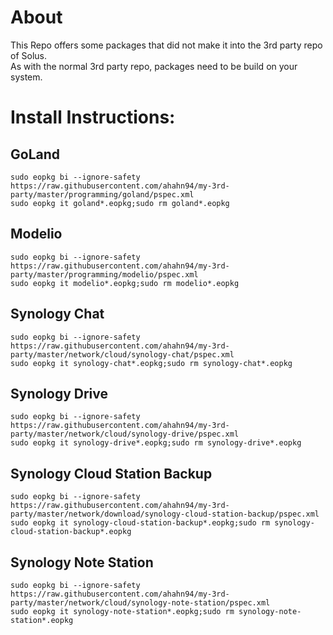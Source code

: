# About
This Repo offers some packages that did not make it into the 3rd party repo of Solus.  
As with the normal 3rd party repo, packages need to be build on your system.

# Install Instructions:  
## GoLand  
```
sudo eopkg bi --ignore-safety https://raw.githubusercontent.com/ahahn94/my-3rd-party/master/programming/goland/pspec.xml
sudo eopkg it goland*.eopkg;sudo rm goland*.eopkg
```

## Modelio  
```
sudo eopkg bi --ignore-safety https://raw.githubusercontent.com/ahahn94/my-3rd-party/master/programming/modelio/pspec.xml
sudo eopkg it modelio*.eopkg;sudo rm modelio*.eopkg
```

## Synology Chat
```
sudo eopkg bi --ignore-safety https://raw.githubusercontent.com/ahahn94/my-3rd-party/master/network/cloud/synology-chat/pspec.xml
sudo eopkg it synology-chat*.eopkg;sudo rm synology-chat*.eopkg
```

## Synology Drive
```
sudo eopkg bi --ignore-safety https://raw.githubusercontent.com/ahahn94/my-3rd-party/master/network/cloud/synology-drive/pspec.xml
sudo eopkg it synology-drive*.eopkg;sudo rm synology-drive*.eopkg
```

## Synology Cloud Station Backup  
```
sudo eopkg bi --ignore-safety https://raw.githubusercontent.com/ahahn94/my-3rd-party/master/network/download/synology-cloud-station-backup/pspec.xml
sudo eopkg it synology-cloud-station-backup*.eopkg;sudo rm synology-cloud-station-backup*.eopkg
```

## Synology Note Station
```
sudo eopkg bi --ignore-safety https://raw.githubusercontent.com/ahahn94/my-3rd-party/master/network/cloud/synology-note-station/pspec.xml
sudo eopkg it synology-note-station*.eopkg;sudo rm synology-note-station*.eopkg
```
